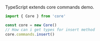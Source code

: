 TypeScript extends core commands demo.

```ts
import { Core } from 'core'

const core = new Core()
// How can i get types for insert method
core.commands.insert()
```
